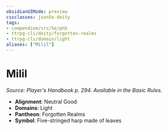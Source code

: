 ```yaml
---
obsidianUIMode: preview
cssclasses: json5e-deity
tags:
- compendium/src/5e/phb
- ttrpg-cli/deity/forgotten-realms
- ttrpg-cli/domain/light
aliases: ["Milil"]
---
```

# Milil
*Source: Player's Handbook p. 294. Available in the Basic Rules.* 

- **Alignment**: Neutral Good
- **Domains**: Light
- **Pantheon**: Forgotten Realms
- **Symbol**: Five-stringed harp made of leaves